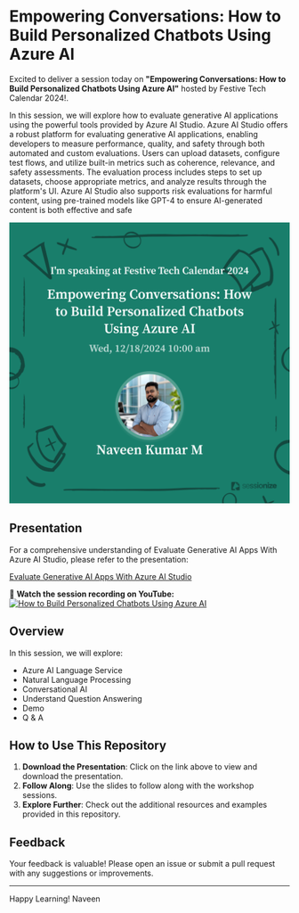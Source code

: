 # Empowering Conversations: How to Build Personalized Chatbots Using Azure AI
 
Excited to deliver a session today on **"Empowering Conversations: How to Build Personalized Chatbots Using Azure AI"** hosted by Festive Tech Calendar 2024!.

In this session, we will explore how to evaluate generative AI applications using the powerful tools provided by Azure AI Studio. Azure AI Studio offers a robust platform for evaluating generative AI applications, enabling developers to measure performance, quality, and safety through both automated and custom evaluations. Users can upload datasets, configure test flows, and utilize built-in metrics such as coherence, relevance, and safety assessments. The evaluation process includes steps to set up datasets, choose appropriate metrics, and analyze results through the platform's UI. Azure AI Studio also supports risk evaluations for harmful content, using pre-trained models like GPT-4 to ensure AI-generated content is both effective and safe

![FestiveTechCal_Poster.png](https://github.com/navindevan/tech_time_with_naveen/blob/main/18-Dec-2024_FestiveTechCalendar2024_BuildPersonalizedChatbotsUsingAzureAI/images/FestiveTechCal_Poster.png)

## Presentation

For a comprehensive understanding of Evaluate Generative AI Apps With Azure AI Studio, please refer to the presentation:

[Evaluate Generative AI Apps With Azure AI Studio](https://github.com/navindevan/tech_time_with_naveen/blob/main/18-Dec-2024_FestiveTechCalendar2024_BuildPersonalizedChatbotsUsingAzureAI\presentation\HowtoBuildPersonalizedChatbotsUsingAzureAI.pdf)

🎥 **Watch the session recording on YouTube:**  
[![How to Build Personalized Chatbots Using Azure AI](https://img.youtube.com/vi/QlxbhYyfLEo/0.jpg)](https://www.youtube.com/watch?v=QlxbhYyfLEo)

## Overview

In this session, we will explore:
  - Azure AI Language Service
  - Natural Language Processing
  - Conversational AI
  - Understand Question Answering
  - Demo
  - Q & A
        
## How to Use This Repository

1. **Download the Presentation**: Click on the link above to view and download the presentation.
2. **Follow Along**: Use the slides to follow along with the workshop sessions.
3. **Explore Further**: Check out the additional resources and examples provided in this repository.

## Feedback

Your feedback is valuable! Please open an issue or submit a pull request with any suggestions or improvements.

---

Happy Learning!
Naveen
